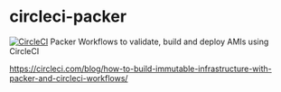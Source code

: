 # circleci-packer
[![CircleCI](https://circleci.com/gh/simonmcc/circleci-packer-1/tree/master.svg?style=svg)](https://circleci.com/gh/simonmcc/circleci-packer-1/tree/master)
Packer Workflows to validate, build and deploy AMIs using CircleCI

https://circleci.com/blog/how-to-build-immutable-infrastructure-with-packer-and-circleci-workflows/

